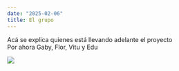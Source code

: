 ```yaml
---
date: "2025-02-06"
title: El grupo
---
```


Acá se explica quienes está llevando adelante el proyecto  
Por ahora Gaby, Flor, Vitu y Edu


![](/./about_files/grupo.png)
